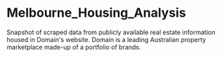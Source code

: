# Melbourne_Housing_Analysis
Snapshot of scraped data from publicly available real estate information housed in Domain's website. Domain is a leading Australian property marketplace made-up of a portfolio of brands.
